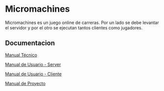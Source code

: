 # Micromachines

Micromachines es un juego online de carreras. Por un lado se debe levantar el servidor y por el otro se ejecutan
tantos clientes como jugadores.

## Documentacion

[Manual Técnico](https://www.overleaf.com/read/tqgbrjjhfhhc)

[Manual de Usuario - Server](https://www.overleaf.com/read/nbyxnftwfbpp)

[Manual de Usuario - Cliente](https://www.overleaf.com/read/nkgfnpdvqcfr)

[Manual de Proyecto](https://www.overleaf.com/read/spmvnqqqjvcw)



